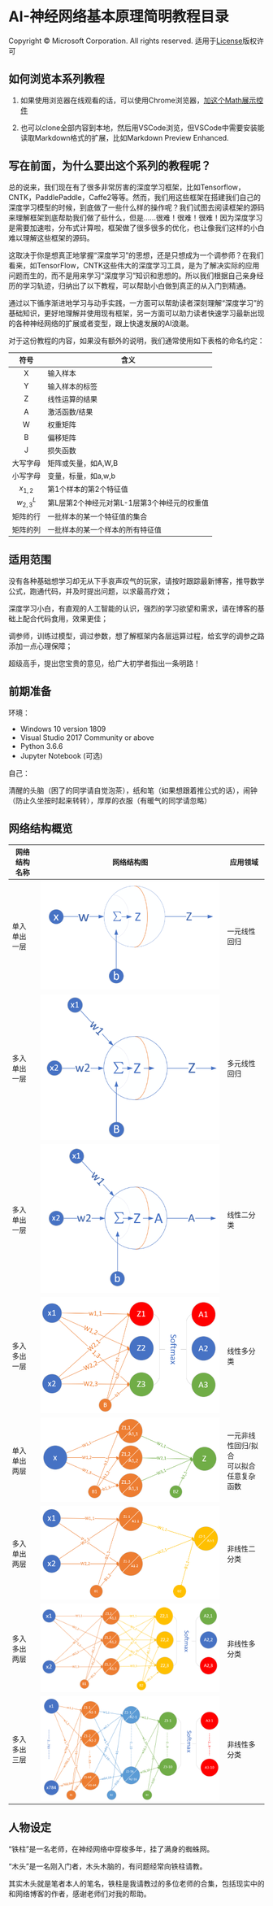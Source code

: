 ﻿# AI-神经网络基本原理简明教程目录
Copyright © Microsoft Corporation. All rights reserved.
适用于[License](https://github.com/Microsoft/ai-edu/blob/master/LICENSE.md)版权许可

## 如何浏览本系列教程

1. 如果使用浏览器在线观看的话，可以使用Chrome浏览器，[加这个Math展示控件](https://chrome.google.com/webstore/detail/mathjax-plugin-for-github/ioemnmodlmafdkllaclgeombjnmnbima)

2. 也可以clone全部内容到本地，然后用VSCode浏览，但VSCode中需要安装能读取Markdown格式的扩展，比如Markdown Preview Enhanced.

## 写在前面，为什么要出这个系列的教程呢？

总的说来，我们现在有了很多非常厉害的深度学习框架，比如Tensorflow，CNTK，PaddlePaddle，Caffe2等等。然而，我们用这些框架在搭建我们自己的深度学习模型的时候，到底做了一些什么样的操作呢？我们试图去阅读框架的源码来理解框架到底帮助我们做了些什么，但是……很难！很难！很难！因为深度学习是需要加速啦，分布式计算啦，框架做了很多很多的优化，也让像我们这样的小白难以理解这些框架的源码。

这取决于你是想真正地掌握“深度学习”的思想，还是只想成为一个调参师？在我们看来，如TensorFlow，CNTK这些伟大的深度学习工具，是为了解决实际的应用问题而生的，而不是用来学习“深度学习”知识和思想的。所以我们根据自己亲身经历的学习轨迹，归纳出了以下教程，可以帮助小白做到真正的从入门到精通。

通过以下循序渐进地学习与动手实践，一方面可以帮助读者深刻理解“深度学习”的基础知识，更好地理解并使用现有框架，另一方面可以助力读者快速学习最新出现的各种神经网络的扩展或者变型，跟上快速发展的AI浪潮。

对于这份教程的内容，如果没有额外的说明，我们通常使用如下表格的命名约定：

| 符号 | 含义|
|:------------:|-------------|
|X|输入样本 |
|Y|输入样本的标签 |
|Z|线性运算的结果|
|A|激活函数/结果|
|W|权重矩阵|
|B|偏移矩阵|
|J|损失函数|
|大写字母|矩阵或矢量，如A,W,B|
|小写字母|变量，标量，如a,w,b|
|$x_{1,2}$|第1个样本的第2个特征值|
|$w^L_{2,3}$|第L层第2个神经元对第L-1层第3个神经元的权重值
|矩阵的行|一批样本的某一个特征值的集合|
|矩阵的列|一批样本的某一个样本的所有特征值|

## 适用范围
  
  没有各种基础想学习却无从下手哀声叹气的玩家，请按时跟踪最新博客，推导数学公式，跑通代码，并及时提出问题，以求最高疗效；

  深度学习小白，有直观的人工智能的认识，强烈的学习欲望和需求，请在博客的基础上配合代码食用，效果更佳；

  调参师，训练过模型，调过参数，想了解框架内各层运算过程，给玄学的调参之路添加一点心理保障；

  超级高手，提出您宝贵的意见，给广大初学者指出一条明路！

## 前期准备

  环境：
  
  - Windows 10 version 1809
  - Visual Studio 2017 Community or above
  - Python 3.6.6
  - Jupyter Notebook (可选)
  
  自己：

  清醒的头脑（困了的同学请自觉泡茶），纸和笔（如果想跟着推公式的话），闹钟（防止久坐按时起来转转），厚厚的衣服（有暖气的同学请忽略）


## 网络结构概览

|网络结构名称|网络结构图|应用领域|
|---|----|----|
|单入<br>单出<br>一层|<img src="./Images/4/Setup.png"/>|一元线性回归|
|多入<br>单出<br>一层|<img src="./Images/5/setup.png"/>|多元线性回归|
|多入<br>单出<br>一层|<img src="./Images/6/BinaryClassifierNN.png"/>|线性二分类<br>|
|多入<br>多出<br>一层|<img src="./Images/7/MultipleClassifierNN.png"/>|线性多分类<br>|
|单入<br>单出<br>两层|<img src="./Images/9/nn.png"/>|一元非线性回归/拟合<br>可以拟合任意复杂函数|
|多入<br>单出<br>两层|<img src="./Images/10/xor_nn.png"/>|非线性二分类|
|多入<br>多出<br>两层|<img src="./Images/11/nn.png"/>|非线性多分类|
|多入<br>多出<br>三层|<img src="./Images/12/nn3.png"/>|非线性多分类|

## 人物设定

“铁柱”是一名老师，在神经网络中穿梭多年，挂了满身的蜘蛛网。

“木头”是一名刚入门者，木头木脑的，有问题经常向铁柱请教。

其实木头就是笔者本人的笔名，铁柱是我请教过的多位老师的合集，包括现实中的和网络博客的作者，感谢老师们对我的帮助。

